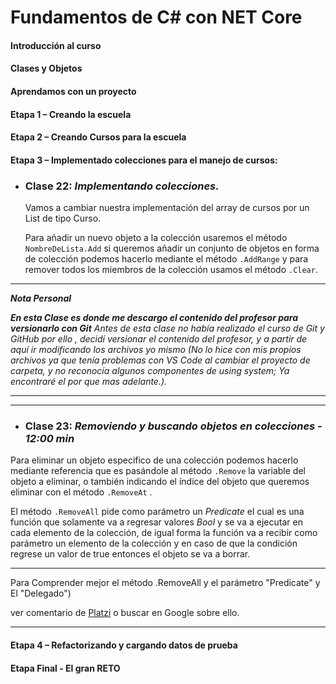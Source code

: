 ﻿
# Fundamentos de **C#** con NET Core

#### Introducción al curso

#### Clases y Objetos

#### Aprendamos con un proyecto

#### Etapa 1 – Creando la escuela

#### Etapa 2 – Creando Cursos para la escuela

#### Etapa 3 – Implementado colecciones para el manejo de cursos:


-  ### Clase 22: *Implementando colecciones.*

	Vamos a cambiar nuestra implementación del array de cursos por un List de tipo Curso. 
	
	Para añadir un nuevo objeto a la colección usaremos el método `NombreDeLista.Add` si queremos añadir un conjunto de objetos en forma de colección podemos hacerlo mediante el método `.AddRange` y para remover todos los miembros de la colección usamos el método `.Clear`.
----
***Nota Personal***

***En esta Clase es donde me descargo el contenido del profesor para versionarlo con Git*** *Antes de esta clase no 		había realizado el curso de Git y GitHub por ello , decidí versionar el contenido del profesor, y a partir de aquí ir modificando los archivos yo mismo (No lo hice con mis propios archivos ya que tenía problemas con VS Code al cambiar el proyecto de carpeta, y no reconocía algunos componentes de using system; Ya encontraré el por que mas adelante.).*

---
---
- ### Clase 23: *Removiendo y buscando objetos en colecciones - 12:00 min*

Para eliminar un objeto especifico de una colección podemos hacerlo mediante referencia que es pasándole al método `.Remove` la variable del objeto a eliminar, o también indicando el índice del objeto que queremos eliminar con el método `.RemoveAt` .   

El método `.RemoveAll` pide como parámetro un *Predicate* el cual es una función que solamente va a regresar valores *Bool* y se va a ejecutar en cada elemento de la colección, de igual forma la función va a recibir como parámetro un elemento de la colección y en caso de que la condición regrese un valor de true entonces el objeto se va a borrar.

---
Para Comprender mejor el método .RemoveAll y el parámetro "Predicate" y El "Delegado") 

ver comentario de [Platzi](https://platzi.com/comentario/436623/) o buscar en Google sobre ello.


---

#### Etapa 4 – Refactorizando y cargando datos de prueba
  
#### Etapa Final - El gran RETO

